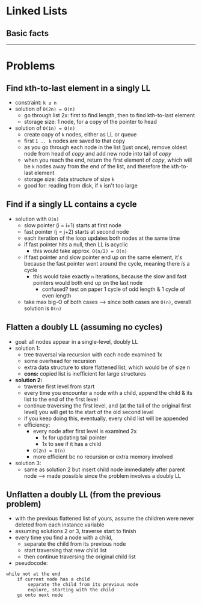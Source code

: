 # Linked Lists

## Basic facts

-----

# Problems

## Find `k`th-to-last element in a singly LL
- constraint: `k ≤ n`
- solution of `O(2n) = O(n)`
  - go through list 2x: first to find length, then to find kth-to-last element
  - storage size: 1 node, for a copy of the pointer to head
- solution of `O(1n) = O(n)`
  - create copy of `k` nodes, either as LL or queue
  - first `1 .. k` nodes are saved to that copy
  - as you go through each node in the list (just once), remove oldest node from head of _copy_ and add new node into tail of _copy_
  - when you reach the end, return the first element of _copy_, which will be `k` nodes away from the end of the list, and therefore the `k`th-to-last element
  - storage size: data structure of size `k`
  - good for: reading from disk, if `k` isn't too large

## Find if a singly LL contains a cycle
- solution with `O(n)`
  - slow pointer (i = i+1) starts at first node
  - fast pointer (j = j+2) starts at second node
  - each iteration of the loop updates both nodes at the same time
  - if fast pointer hits a null, then LL is acyclic
    - this would take approx. `O(n/2) = O(n)`
  - if fast pointer and slow pointer end up on the same element, it's because the fast pointer went around the cycle, meaning there _is_ a cycle
    - this would take exactly `n` iterations, because the slow and fast pointers would both end up on the last node
      - confused? test on paper 1 cycle of odd length & 1 cycle of even length
  - take max big-O of both cases --> since both cases are `O(n)`, overall solution is `O(n)`

## Flatten a doubly LL (assuming no cycles)
- goal: all nodes appear in a single-level, doubly LL
- solution 1:
  - tree traversal via recursion with each node examined 1x
  - some overhead for recursion
  - extra data structure to store flattened list, which would be of size n
  - __cons:__ copied list is inefficient for large structures
- __solution 2:__
  - traverse first level from start
  - every time you encounter a node with a child, append the child & its list to the end of the first level
  - continue traversing the first level, and (at the tail of the original first level) you will get to the start of the old second level
  - if you keep doing this, eventually, every child list will be appended
  - efficiency:
    - every node after first level is examined 2x
      - 1x for updating tail pointer
      - 1x to see if it has a child
    - `O(2n) = O(n)`
    - more efficient bc no recursion or extra memory involved
- solution 3:
  - same as solution 2 but insert child node immediately after parent node --> made possible since the problem involves a doubly LL

## Unflatten a doubly LL (from the previous problem)
- with the previous flattened list of yours, assume the children were never deleted from each instance variable
- assuming solutions 2 or 3, traverse start to finish
- every time you find a node with a child,
  - separate the child from its previous node
  - start traversing that new child list
  - then continue traversing the original child list
- pseudocode:
```
while not at the end
	if current node has a child
		separate the child from its previous node
		explore, starting with the child
	go onto next node
```

